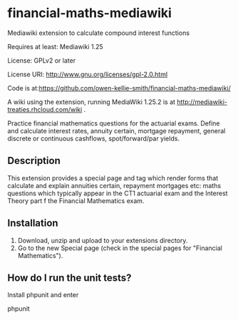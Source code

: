 # financial-maths-mediawiki
Mediawiki extension to calculate compound interest functions

Requires at least: Mediawiki 1.25

License: GPLv2 or later

License URI: http://www.gnu.org/licenses/gpl-2.0.html

Code is at:https://github.com/owen-kellie-smith/financial-maths-mediawiki/

A wiki using the extension, running MediaWiki 1.25.2 is at http://mediawiki-treaties.rhcloud.com/wiki .

Practice financial mathematics questions for the actuarial exams. Define and calculate interest rates, annuity certain, mortgage repayment, general discrete or continuous cashflows, spot/forward/par yields.

## Description 

This extension provides a special page and tag which render forms that calculate and explain annuities certain, repayment mortgages etc: maths questions which typically appear in the CT1 actuarial exam and the Interest Theory part f the Financial Mathematics exam.


## Installation

1. Download, unzip and upload to your extensions directory.  
1. Go to the new Special page (check in the special pages for "Financial Mathematics").

## How do I run the unit tests? 

Install phpunit and enter

phpunit


